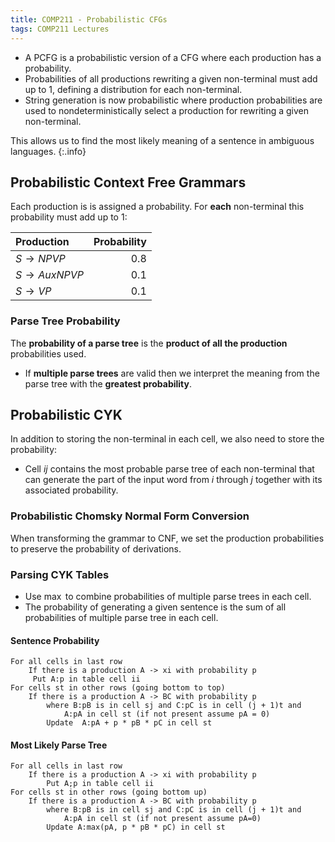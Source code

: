 ```yaml
---
title: COMP211 - Probabilistic CFGs
tags: COMP211 Lectures
---
```

* A PCFG is a probabilistic version of a CFG where each production has a probability.
* Probabilities of all productions rewriting a given non-terminal must add up to 1, defining a distribution for each non-terminal.
* String generation is now probabilistic where production probabilities are used to nondeterministically select a production for rewriting a given non-terminal.

This allows us to find the most likely meaning of a sentence in ambiguous languages.
{:.info}

## Probabilistic Context Free Grammars
Each production is is assigned a probability. For **each** non-terminal this probability must add up to 1:

| Production | Probability |
| :-- | --: |
| $S\rightarrow NPVP$ | 0.8 |
| $S\rightarrow Aux NPVP$ | 0.1 |
| $S\rightarrow VP$ | 0.1 |

### Parse Tree Probability
The **probability of a parse tree** is the **product of all the production** probabilities used. 

* If **multiple parse trees** are valid then we interpret the meaning from the parse tree with the **greatest probability**.

## Probabilistic CYK
In addition to storing the non-terminal in each cell, we also need to store the probability:

* Cell $ij$ contains the most probable parse tree of each non-terminal that can generate the part of the input word from $i$ through $j$ together with its associated probability.

### Probabilistic Chomsky Normal Form Conversion
When transforming the grammar to CNF, we set the production probabilities to preserve the probability of derivations.

### Parsing CYK Tables

* Use $\max$ to combine probabilities of multiple parse trees in each cell.
* The probability of generating a given sentence is the sum of all probabilities of multiple parse tree in each cell.

#### Sentence Probability

```
For all cells in last row
	If there is a production A -> xi with probability p
	 Put A:p in table cell ii
For cells st in other rows (going bottom to top)
	If there is a production A -> BC with probability p
		where B:pB is in cell sj and C:pC is in cell (j + 1)t and
			A:pA in cell st (if not present assume pA = 0)
		Update  A:pA + p * pB * pC in cell st
```

#### Most Likely Parse Tree

```
For all cells in last row
	If there is a production A -> xi with probability p
		Put A;p in table cell ii
For cells st in other rows (going bottom up)
	If there is a production A -> BC with probability p
		where B:pB is in cell sj and C:pC is in cell (j + 1)t and
			A:pA in cell st (if not present assume pA=0)
		Update A:max(pA, p * pB * pC) in cell st
```